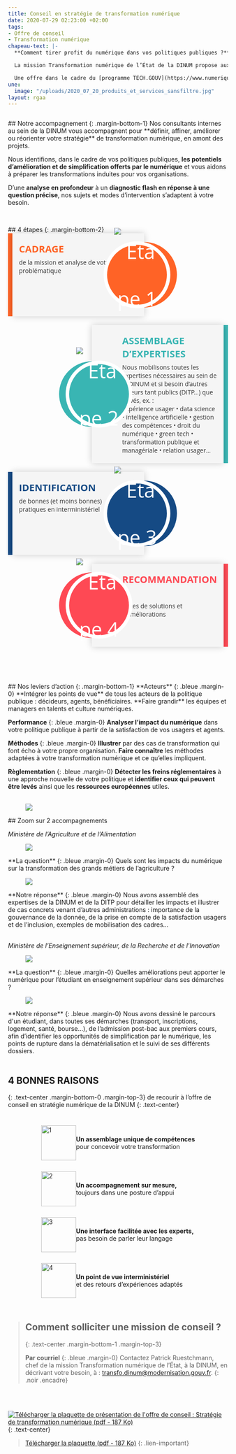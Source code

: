 ```yaml
---
title: Conseil en stratégie de transformation numérique
date: 2020-07-29 02:23:00 +02:00
tags:
- Offre de conseil
- Transformation numérique
chapeau-text: |-
  **Comment tirer profit du numérique dans vos politiques publiques ?**

  La mission Transformation numérique de l’État de la DINUM propose aux cadres dirigeants de l’État une offre de conseil en stratégie numérique, adaptée à vos problématiques et votre culture métier. Nous vous aidons à tirer tout le potentiel du numérique – dans toutes ses composantes– pour transformer vos politiques publiques.

  Une offre dans le cadre du [programme TECH.GOUV](https://www.numerique.gouv.fr/publication/tech-gouv-strategie-et-feuille-de-route-2019-2021/).
une:
  image: "/uploads/2020_07_20_produits_et_services_sansfiltre.jpg"
layout: rgaa
---
```


<style>
.main-timeline{
    font-family: "Open Sans", Arial, sans-serif;
    position: relative;
}
.main-timeline:after{
    content: '';
    display: block;
    clear: both;
}
.main-timeline .timeline{
    width: 60%;
    padding: 0 0 0 10px;
    margin: 0 30px 20px 0;
    float: left;
    position: relative;
    z-index: 1;
}
.main-timeline .timeline-content{
    color: #333;
    background-color: #f5f5f5;
    min-height: 150px;
    padding: 20px 70px 20px 15px;
    box-shadow: 0 0 15px rgba(0,0,0,0.2);
    display: block;
}
.main-timeline .timeline-content:before,
.main-timeline .timeline-content:after{
    content: '';
    background: #FF6326;
    height: 100%;
    width: 15px;
    position: absolute;
    left: 0;
    top: 0;
    z-index: -1;
}
.main-timeline .timeline-content:after{
    height: 150px;
    width: 150px;
    border-radius: 50%;
    transform: translateY(-50%);
    top: 50%;
    left: auto;
    right: -75px;
}
.main-timeline .timeline-content:hover{ text-decoration: none; }
.main-timeline .timeline-icon{
    color: #fff;
    background: #FF6326;
    font-size: 45px;
    text-align: center;
    line-height: 108px;
    height: 105px;
    width: 105px;
    border-radius: 50%;
    box-shadow: 0 0 0 8px #fff;
    transform: translateY(-50%);
    position: absolute;
    top: 50%;
    right: -52px;
}
.main-timeline .timeline-icon {
    padding: 1rem;
    display: flex;
    justify-content: center;
    align-items: center;
}
.main-timeline .title{
    color: #FF6326;
    font-size: 22px;
    font-weight: 700;
    text-transform: uppercase;
    margin: 0 0 7px 0;
}
.main-timeline .description{
    font-size: 14px;
    margin: 0;
}
.main-timeline .timeline:nth-child(even){
    float: right;
    padding: 0 10px 0 0;
    margin: 0 0 20px 30px;
}
.main-timeline .timeline:nth-child(even) .timeline-content{ padding: 20px 15px 20px 70px; }
.main-timeline .timeline:nth-child(even) .timeline-content:before{
    left: auto;
    right: 0;
}
.main-timeline .timeline:nth-child(even) .timeline-content:after{
    right: auto;
    left: -75px;
}
.main-timeline .timeline:nth-child(even) .timeline-icon{
    right: auto;
    left: -52px;
}
.main-timeline .timeline:nth-child(4n+2) .timeline-content:before,
.main-timeline .timeline:nth-child(4n+2) .timeline-content:after,
.main-timeline .timeline:nth-child(4n+2) .timeline-icon{
    background: #39B5B3;
}
.main-timeline .timeline:nth-child(4n+2) .title{ color: #39B5B3; }
.main-timeline .timeline:nth-child(4n+3) .timeline-content:before,
.main-timeline .timeline:nth-child(4n+3) .timeline-content:after,
.main-timeline .timeline:nth-child(4n+3) .timeline-icon{
    background: #154A84;
}
.main-timeline .timeline:nth-child(4n+3) .title{ color: #154A84; }
.main-timeline .timeline:nth-child(4n+4) .timeline-content:before,
.main-timeline .timeline:nth-child(4n+4) .timeline-content:after,
.main-timeline .timeline:nth-child(4n+4) .timeline-icon{
    background: #FE4954;
}
.main-timeline .timeline:nth-child(4n+4) .title{ color: #FE4954; }
@media screen and (max-width:767px){
    .main-timeline .timeline,
    .main-timeline .timeline:nth-child(even){
        width: 100%;
        padding: 0 75px 0 30px;
        margin: 0 0 20px;
    }
    .main-timeline .timeline:nth-child(even){ padding: 0 30px 0 75px; }
    .main-timeline .timeline .timeline-content:after{ right: 0; }
    .main-timeline .timeline:nth-child(even) .timeline-content:after{ left: 0; }
    .main-timeline .timeline .timeline-icon{ right: 20px; }
    .main-timeline .timeline:nth-child(even) .timeline-icon{ left: 20px; }
}
@media screen and (max-width:567px){
    .main-timeline .timeline{ padding: 0 35px 0 10px; }
    .main-timeline .timeline:nth-child(even){ padding: 0 10px 0 30px; }
    .main-timeline .timeline .timeline-content{ padding: 30px 50px 30px 20px; }
    .main-timeline .timeline:nth-child(even) .timeline-content{ padding: 30px 20px 30px 50px; }
    .main-timeline .timeline .timeline-content:after{
        height: 80px;
        width: 80px;
        right: 0;
    }
    .main-timeline .timeline:nth-child(even) .timeline-content:after{ left: 0; }
    .main-timeline .timeline .timeline-icon{
        font-size: 30px;
        line-height: 50px;
        height: 50px;
        width: 50px;
        box-shadow: 0 0 0 5px #fff;
        right: 20px;
        right: 15px;
        padding: 5px;
    }
    .main-timeline .timeline:nth-child(even) .timeline-icon{
        left: 15px;
        padding: 5px;
    }
    .main-timeline .title{ font-size: 18px; }
}
.titre-couleur > strong {
    color: #fff;
    padding-right: 5px;
    padding-left: 5px;
}
.fond-orange > strong {
    background: #FF6326
}
.fond-bleu > strong {
    background: #00b9f2
}
.fond-rouge > strong {
    background: #ff3333
}
.fond-vert > strong {
    background: #36adb4
}

.bonnes-raisons {
  margin: auto;
  display: flex;
  align-items: center;
}

.bonnes-raisons > div {
  margin: auto;
}

.bonnes-raisons > div > .raison {
  display: flex;
  flex-direction: row;
  align-items: center;
  margin: 25px 0;
}
</style>

<figure class='image-left' style='width: 10%;'>
<img src="/uploads/Notre-accompagnement.png" alt="">
</figure>## Notre accompagnement
{: .margin-bottom-1}
Nos consultants internes au sein de la DINUM vous accompagnent pour **définir, affiner, améliorer ou réorienter votre stratégie** de transformation numérique, en amont des projets.

Nous identifions, dans le cadre de vos politiques publiques, **les potentiels d’amélioration et de simplification offerts par le numérique** et vous aidons à préparer les transformations induites pour vos organisations.

D’une **analyse en profondeur** à un **diagnostic flash en réponse à une question précise**, nos sujets et modes d’intervention s’adaptent à votre besoin.
<br>
<br>

<figure class='image-left' style='width: 10%;'>
<img src="/uploads/4-grandes-etapes.png" alt="">
</figure>## 4 étapes
{: .margin-bottom-2}
<div class="row">
<div class="col-md-12">
<div class="main-timeline">
<div class="timeline">
<div class="timeline-content">
<div class="timeline-icon">
<img src="/uploads/conseil-strategie-transformation-numerique/Etape-1-blanc-2.png" alt="Etape 1" />
</div>
<h3 class="title">Cadrage</h3>
<p class="description">de la mission et analyse de votre problématique
</p>
</div>
</div>
<div class="timeline">
<div class="timeline-content">
<div class="timeline-icon">
<img src="/uploads/conseil-strategie-transformation-numerique/Etape-2-blanc-2.png" alt="Etape 2" />
</div>
<h3 class="title">Assemblage d’expertises</h3>
<p class="description">Nous mobilisons toutes les expertises nécessaires au sein de la DINUM et si besoin d’autres acteurs tant publics (DITP...) que privés, ex. :
<br>Expérience usager • data science • intelligence artificielle • gestion des compétences • droit du numérique • green tech • transformation publique et managériale • relation usager...
</p>
</div>
</div>
<div class="timeline">
<div class="timeline-content">
<div class="timeline-icon">
<img src="/uploads/conseil-strategie-transformation-numerique/Etape-3-blanc-2.png" alt="Etape 3" />
</div>
<h3 class="title">Identification</h3>
<p class="description">de bonnes (et moins bonnes) pratiques en interministériel
</p>
</div>
</div>
<div class="timeline">
<div class="timeline-content">
<div class="timeline-icon">
<img src="/uploads/conseil-strategie-transformation-numerique/Etape-4-blanc-2.png" alt="Etape 4" />
</div>
<h3 class="title">Recommandations,</h3>
<p class="description">pistes de solutions et d’améliorations</p>
</div>
</div>
</div>
</div>
</div>
<br>
<br>

<figure class='image-left' style='width: 10%;'>
<img src="/uploads/Nos-leviers-daction.png" alt="">
</figure>## Nos leviers d’action
{: .margin-bottom-1}
**Acteurs**
{: .bleue .margin-0}
**Intégrer les points de vue** de tous les acteurs de la politique publique : décideurs, agents, bénéficiaires.
**Faire grandir** les équipes et managers en talents et culture numériques.

**Performance**
{: .bleue .margin-0}
**Analyser l’impact du numérique** dans votre politique publique à partir de la satisfaction de vos usagers et agents.

**Méthodes**
{: .bleue .margin-0}
**Illustrer** par des cas de transformation qui font écho à votre propre organisation. **Faire connaître** les méthodes adaptées à votre transformation numérique et ce qu’elles impliquent.

**Règlementation**
{: .bleue .margin-0}
**Détecter les freins réglementaires** à une approche nouvelle de votre politique et **identifier ceux qui peuvent être levés** ainsi que les **ressources européennes** utiles.
<br>
<br>

<figure class='image-left' style='width: 6%;'>
<img src="/uploads/picto_zoom-400.png"/>
</figure>## Zoom sur 2 accompagnements

*Ministère de l’Agriculture et de l’Alimentation*
<figure class='image-left' style='width: 4%;'>
<img src="/uploads/picto-problematique.png"/>
</figure>**La question**
{: .bleue .margin-0}
Quels sont les impacts du numérique sur la transformation des grands métiers de l’agriculture ?

<figure class='image-left' style='width: 4%;'>
<img src="/uploads/picto-intervention.png"/>
</figure>**Notre réponse**
{: .bleue .margin-0}
Nous avons assemblé des expertises de la DINUM et de la DITP pour détailler les impacts et illustrer de cas concrets venant d’autres administrations : importance de la gouvernance de la donnée, de la prise en compte de la satisfaction usagers et de l’inclusion, exemples de mobilisation des cadres…
<br>
<br>

*Ministère de l’Enseignement supérieur, de la Recherche et de l'Innovation*
<figure class='image-left' style='width: 4%;'>
<img src="/uploads/picto-problematique.png"/>
</figure>**La question**
{: .bleue .margin-0}
Quelles améliorations peut apporter le numérique pour l’étudiant en enseignement supérieur dans ses démarches ?

<figure class='image-left' style='width: 4%;'>
<img src="/uploads/picto-intervention.png"/>
</figure>**Notre réponse**
{: .bleue .margin-0}
Nous avons dessiné le parcours d'un étudiant, dans toutes ses démarches (transport, inscriptions, logement, santé, bourse…), de l’admission post-bac aux premiers cours, afin d’identifier les opportunités de simplification par le numérique, les points de rupture dans la dématérialisation et le suivi de ses différents dossiers.
<br>
<br>

## 4 BONNES RAISONS
{: .text-center .margin-bottom-0 .margin-top-3}
de recourir à l’offre de conseil en stratégie numérique de la DINUM
{: .text-center}

<div class="bonnes-raisons">
    <div >
      <div class="raison">
        <img src="/uploads/1-6cb735.png" alt="1" width="80" align="middle">
        <div>
          <strong>Un assemblage unique de compétences</strong> <br>pour
          concevoir votre transformation
        </div>
      </div>
      <div class="raison">
        <img src="/uploads/2-cb3c82.png" alt="2" width="80" align="middle" />
        <div>
            <strong>Un accompagnement sur mesure,</strong> <br />toujours dans une
            posture d’appui
        </div>
      </div>
      <div class="raison">
        <img src="/uploads/3-560a28.png" alt="3" width="80" align="middle" />
        <div>
            <strong>Une interface facilitée avec les experts,</strong> <br />pas
            besoin de parler leur langage
        </div>
      </div>
      <div class="raison">
        <img src="/uploads/4-8043b4.png" alt="4" width="80" align="middle" />
        <div>
            <strong>Un point de vue interministériel</strong> <br />et des retours
            d’expériences adaptés
        </div>
      </div>
    </div>
  </div>



> ## Comment solliciter une mission de conseil ?
> {: .text-center .margin-bottom-1 .margin-top-3}
>
> **Par courriel**
> {: .bleue .margin-0}
> Contactez Patrick Ruestchmann, chef de la mission Transformation numérique de l’État, à la DINUM, en décrivant votre besoin, à : [transfo.dinum@modernisation.gouv.fr](mailto:transfo.dinum@modernisation.gouv.fr).
{: .noir .encadre}
<br>
<br>

[![Télécharger la plaquette de présentation de l'offre de conseil : Stratégie de transformation numérique (pdf - 187&nbsp;Ko)](/uploads/Capture-ecran-plaquette-offre-conseil-strategie-transfonum.jpg)](/uploads/Plaquette_offre-conseil-strategie-transfonum.pdf "Télécharger la plaquette de présentation de l'offre de conseil : Stratégie de transformation numérique (pdf - 187&nbsp;Ko)")
{: .text-center}
> [Télécharger la plaquette (pdf - 187&nbsp;Ko)](/uploads/Plaquette_offre-conseil-strategie-transfonum.pdf)
{: .lien-important}
